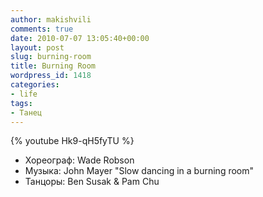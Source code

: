 ```yaml
---
author: makishvili
comments: true
date: 2010-07-07 13:05:40+00:00
layout: post
slug: burning-room
title: Burning Room
wordpress_id: 1418
categories:
- life
tags:
- Танец
---
```



{% youtube Hk9-qH5fyTU %}
* Хореограф: Wade Robson
* Музыка: John Mayer "Slow dancing in a burning room"
* Танцоры: Ben Susak & Pam Chu
